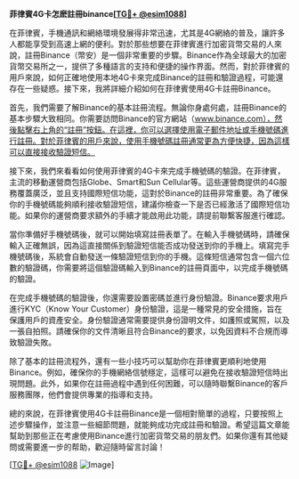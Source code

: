 **菲律賓4G卡怎麽註冊binance[[TG💪+ @esim1088](https://t.me/s/esim1088)]**

在菲律賓，手機通訊和網絡環境發展得非常迅速，尤其是4G網絡的普及，讓許多人都能享受到高速上網的便利。對於那些想要在菲律賓進行加密貨幣交易的人來說，註冊Binance（幣安）是一個非常重要的步驟。Binance作為全球最大的加密貨幣交易所之一，提供了多種語言的支持和便捷的操作界面。然而，對於菲律賓的用戶來說，如何正確地使用本地4G卡來完成Binance的註冊和驗證過程，可能還存在一些疑惑。接下來，我將詳細介紹如何在菲律賓使用4G卡註冊Binance。

首先，我們需要了解Binance的基本註冊流程。無論你身處何處，註冊Binance的基本步驟大致相同。你需要訪問Binance的官方網站（www.binance.com），然後點擊右上角的“註冊”按鈕。在這裡，你可以選擇使用電子郵件地址或手機號碼進行註冊。對於菲律賓的用戶來說，使用手機號碼註冊通常更為方便快捷，因為這樣可以直接接收驗證短信。

接下來，我們來看看如何使用菲律賓的4G卡來完成手機號碼的驗證。在菲律賓，主流的移動運營商包括Globe、Smart和Sun Cellular等。這些運營商提供的4G服務覆蓋廣泛，並且支持國際短信功能，這對於Binance的註冊非常重要。為了確保你的手機號碼能夠順利接收驗證短信，建議你檢查一下是否已經激活了國際短信功能。如果你的運營商要求額外的手續才能啟用此功能，請提前聯繫客服進行確認。

當你準備好手機號碼後，就可以開始填寫註冊表單了。在輸入手機號碼時，請確保輸入正確無誤，因為這直接關係到驗證短信能否成功發送到你的手機上。填寫完手機號碼後，系統會自動發送一條驗證短信到你的手機。這條短信通常包含一個六位數的驗證碼，你需要將這個驗證碼輸入到Binance的註冊頁面中，以完成手機號碼的驗證。

在完成手機號碼的驗證後，你還需要設置密碼並進行身份驗證。Binance要求用戶進行KYC（Know Your Customer）身份驗證，這是一種常見的安全措施，旨在保護用戶的資產安全。身份驗證通常需要提供身份證明文件，如護照或駕照，以及一張自拍照。請確保你的文件清晰且符合Binance的要求，以免因資料不合規而導致驗證失敗。

除了基本的註冊流程外，還有一些小技巧可以幫助你在菲律賓更順利地使用Binance。例如，確保你的手機網絡信號穩定，這樣可以避免在接收驗證短信時出現問題。此外，如果你在註冊過程中遇到任何困難，可以隨時聯繫Binance的客戶服務團隊，他們會提供專業的指導和支持。

總的來說，在菲律賓使用4G卡註冊Binance是一個相對簡單的過程，只要按照上述步驟操作，並注意一些細節問題，就能夠成功完成註冊和驗證。希望這篇文章能幫助到那些正在考慮使用Binance進行加密貨幣交易的朋友們。如果你還有其他疑問或需要進一步的帮助，歡迎隨時留言討論！

[[TG💪+ @esim1088](https://t.me/s/esim1088) ![Image](https://i.postimg.cc/4NQfJmqS/Snipaste-2025-05-13-00-14-12.png)]